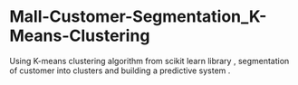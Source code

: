 # Mall-Customer-Segmentation_K-Means-Clustering
Using K-means clustering algorithm from scikit learn library , segmentation of customer into clusters and building a predictive system .
